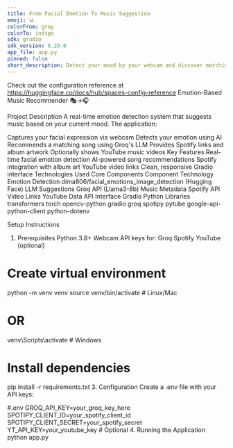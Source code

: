 ```yaml
---
title: From Facial Emotion To Music Suggestion
emoji: 📊
colorFrom: gray
colorTo: indigo
sdk: gradio
sdk_version: 5.29.0
app_file: app.py
pinned: false
short_description: Detect your mood by your webcam and discover matching songs
---
```


Check out the configuration reference at https://huggingface.co/docs/hub/spaces-config-reference
Emotion-Based Music Recommender 🎭→🎧


Project Description
A real-time emotion detection system that suggests music based on your current mood. The application:

Captures your facial expression via webcam
Detects your emotion using AI
Recommends a matching song using Groq's LLM
Provides Spotify links and album artwork
Optionally shows YouTube music videos
Key Features
Real-time facial emotion detection
AI-powered song recommendations
Spotify integration with album art
YouTube video links
Clean, responsive Gradio interface
Technologies Used
Core Components
Component	Technology
Emotion Detection	dima806/facial_emotions_image_detection (Hugging Face)
LLM Suggestions	Groq API (Llama3-8b)
Music Metadata	Spotify API
Video Links	YouTube Data API
Interface	Gradio
Python Libraries
transformers torch opencv-python gradio groq spotipy pytube google-api-python-client python-dotenv

Setup Instructions
1. Prerequisites
Python 3.8+
Webcam
API keys for:
Groq
Spotify
YouTube (optional)

# Create virtual environment
python -m venv venv
source venv/bin/activate  # Linux/Mac
# OR
venv\Scripts\activate     # Windows

# Install dependencies
pip install -r requirements.txt
3. Configuration
Create a .env file with your API keys:

#.env
GROQ_API_KEY=your_groq_key_here
SPOTIPY_CLIENT_ID=your_spotify_client_id
SPOTIPY_CLIENT_SECRET=your_spotify_secret
YT_API_KEY=your_youtube_key  # Optional
4. Running the Application
python app.py
